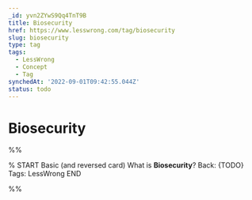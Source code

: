 ```yaml
---
_id: yvn2ZYwS9Qq4TnT9B
title: Biosecurity
href: https://www.lesswrong.com/tag/biosecurity
slug: biosecurity
type: tag
tags:
  - LessWrong
  - Concept
  - Tag
synchedAt: '2022-09-01T09:42:55.044Z'
status: todo
---
```


# Biosecurity


%%

% START
Basic (and reversed card)
What is **Biosecurity**?
Back: {TODO}
Tags: LessWrong
END
<!--ID: 1663157018050-->


%%
	
